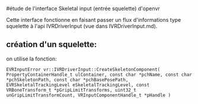 #étude de l'interface Skeletal input (entrée squelette) d'openvr

Cette interface fonctionne en faisant passer un flux d'informations type squelette à l'api IVRDriverInput (vue dans IVRDriverInput.md).

## création d'un squelette:
on utilise la fonction:

`EVRInputError vr::IVRDriverInput::CreateSkeletonComponent( PropertyContainerHandle_t ulContainer, const char *pchName, const char *pchSkeletonPath, const char *pchBasePosePath, EVRSkeletalTrackingLevel eSkeletalTrackingLevel, const VRBoneTransform_t *pGripLimitTransforms, uint32_t unGripLimitTransformCount, VRInputComponentHandle_t *pHandle )`
